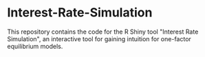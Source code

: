# Interest-Rate-Simulation
This repository contains the code for the R Shiny tool "Interest Rate Simulation", an interactive tool for gaining intuition for one-factor equilibrium models.
